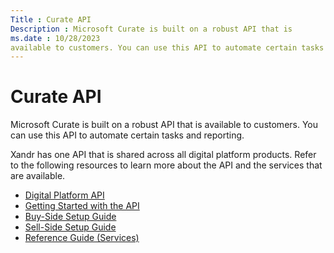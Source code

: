 ```yaml
---
Title : Curate API
Description : Microsoft Curate is built on a robust API that is
ms.date : 10/28/2023
available to customers. You can use this API to automate certain tasks
---
```



# Curate API



Microsoft Curate is built on a robust API that is
available to customers. You can use this API to automate certain tasks
and reporting.

Xandr has one API that is shared across all
digital platform products. Refer to the following resources to learn
more about the API and the services that are available.

- <a href="xandr-api/welcome.md"
  class="xref" target="_blank">Digital Platform API</a>
- <a
  href="xandr-api/api-getting-started.md"
  class="xref" target="_blank">Getting Started with the API</a>
- <a
  href="xandr-api/buy-side-setup-with-the-augmented-line-item.md"
  class="xref" target="_blank">Buy-Side Setup Guide</a>
- <a
  href="xandr-api/sell-side-setup.md"
  class="xref" target="_blank">Sell-Side Setup Guide</a>
- <a href="xandr-api/reference.md"
  class="xref" target="_blank">Reference Guide (Services)</a>




